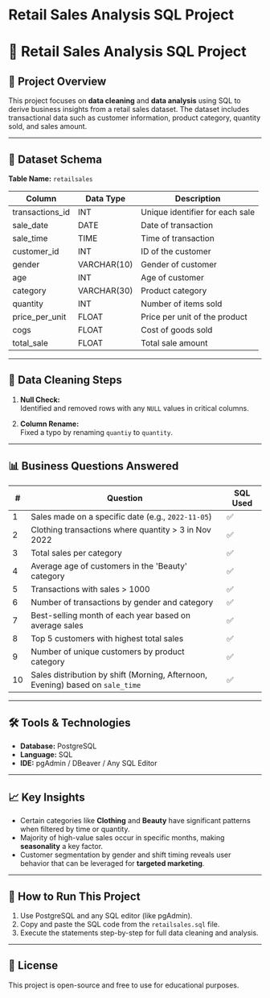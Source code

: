 # Retail Sales Analysis SQL Project

# 🛒 Retail Sales Analysis SQL Project

## 📌 Project Overview

This project focuses on **data cleaning** and **data analysis** using SQL to derive business insights from a retail sales dataset. The dataset includes transactional data such as customer information, product category, quantity sold, and sales amount.

---

## 📂 Dataset Schema

**Table Name:** `retailsales`

| Column           | Data Type   | Description                        |
|------------------|-------------|------------------------------------|
| transactions_id  | INT         | Unique identifier for each sale    |
| sale_date        | DATE        | Date of transaction                |
| sale_time        | TIME        | Time of transaction                |
| customer_id      | INT         | ID of the customer                 |
| gender           | VARCHAR(10) | Gender of customer                 |
| age              | INT         | Age of customer                    |
| category         | VARCHAR(30) | Product category                   |
| quantity         | INT         | Number of items sold               |
| price_per_unit   | FLOAT       | Price per unit of the product      |
| cogs             | FLOAT       | Cost of goods sold                 |
| total_sale       | FLOAT       | Total sale amount                  |

---

## 🧹 Data Cleaning Steps

1. **Null Check:**  
   Identified and removed rows with any `NULL` values in critical columns.

2. **Column Rename:**  
   Fixed a typo by renaming `quantiy` to `quantity`.

---

## 📊 Business Questions Answered

| #  | Question                                                                                     | SQL Used |
|----|----------------------------------------------------------------------------------------------|----------|
| 1  | Sales made on a specific date (e.g., `2022-11-05`)                                           | ✅        |
| 2  | Clothing transactions where quantity > 3 in Nov 2022                                         | ✅        |
| 3  | Total sales per category                                                                     | ✅        |
| 4  | Average age of customers in the 'Beauty' category                                            | ✅        |
| 5  | Transactions with sales > 1000                                                               | ✅        |
| 6  | Number of transactions by gender and category                                                | ✅        |
| 7  | Best-selling month of each year based on average sales                                       | ✅        |
| 8  | Top 5 customers with highest total sales                                                     | ✅        |
| 9  | Number of unique customers by product category                                               | ✅        |
| 10 | Sales distribution by shift (Morning, Afternoon, Evening) based on `sale_time`              | ✅        |

---

## 🛠 Tools & Technologies

- **Database:** PostgreSQL
- **Language:** SQL
- **IDE:** pgAdmin / DBeaver / Any SQL Editor

---

## 📈 Key Insights

- Certain categories like **Clothing** and **Beauty** have significant patterns when filtered by time or quantity.
- Majority of high-value sales occur in specific months, making **seasonality** a key factor.
- Customer segmentation by gender and shift timing reveals user behavior that can be leveraged for **targeted marketing**.

---

## 🚀 How to Run This Project

1. Use PostgreSQL and any SQL editor (like pgAdmin).
2. Copy and paste the SQL code from the `retailsales.sql` file.
3. Execute the statements step-by-step for full data cleaning and analysis.

---

## 📄 License

This project is open-source and free to use for educational purposes.



